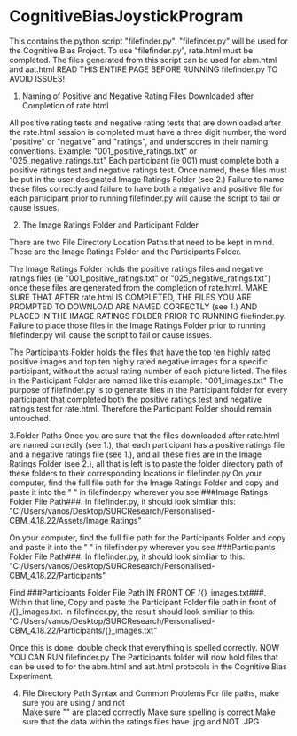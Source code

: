 # CognitiveBiasJoystickProgram
This contains the python script "filefinder.py". "filefinder.py" will be used for the Cognitive Bias Project. To use "filefinder.py", rate.html must be completed. The files generated from this script can be used for abm.html and aat.html
READ THIS ENTIRE PAGE BEFORE RUNNING filefinder.py TO AVOID ISSUES!


1. Naming of Positive and Negative Rating Files Downloaded after Completion of rate.html 

All positive rating tests and negative rating tests that are downloaded after the rate.html session is completed must have a three digit number, the word "positive" or "negative" and "ratings", and underscores in their naming conventions. 
Example: "001_positive_ratings.txt" or "025_negative_ratings.txt"
Each participant (ie 001) must complete both a positive ratings test and negative ratings test.
Once named, these files must be put in the user designated Image Ratings Folder (see 2.)
Failure to name these files correctly and failure to have both a negative and positive file for each participant prior to running filefinder.py  will cause the script to fail or cause issues.


2. The Image Ratings Folder and Participant Folder

There are two File Directory Location Paths that need to be kept in mind. These are the Image Ratings Folder and the Participants Folder.

The Image Ratings Folder holds the positive ratings files and negative ratings files (ie "001_positive_ratings.txt" or "025_negative_ratings.txt") once these files are generated from the completion of rate.html.
MAKE SURE THAT AFTER rate.html IS COMPLETED, THE FILES YOU ARE PROMPTED TO DOWNLOAD ARE NAMED CORRECTLY (see 1.) AND PLACED IN THE IMAGE RATINGS FOLDER PRIOR TO RUNNING filefinder.py.
Failure to place those files in the Image Ratings Folder prior to running filefinder.py  will cause the script to fail or cause issues.


The Participants Folder holds the files that have the top ten highly rated positive images and top ten highly rated negative images for a specific participant, without the actual rating number of each picture listed. 
The files in the Participant Folder are named like this example: "001_images.txt"
The purpose of filefinder.py is to generate files in the Participant folder for every participant that completed both the positive ratings test and negative ratings test for rate.html. 
Therefore the Participant Folder should remain untouched.


3.Folder Paths
Once you are sure that the files downloaded after rate.html are named correctly (see 1.), that each participant has a positive ratings file and a negative ratings file (see 1.), and all these files are in the Image Ratings Folder (see 2.), all that is left is to paste the folder directory path of these folders to their corresponding locations in filefinder.py 
On your computer, find the full file path for the Image Ratings Folder and copy and paste it into the " " in filefinder.py  wherever you see ###Image Ratings Folder File Path###. In filefinder.py, it should look similiar this:
"C:/Users/vanos/Desktop/SURCResearch/Personalised-CBM_4.18.22/Assets/Image Ratings"

On your computer, find the full file path for the Participants Folder and copy and paste it into the " " in filefinder.py wherever you see ###Participants Folder File Path###. In filefinder.py, it should look similiar to this:
"C:/Users/vanos/Desktop/SURCResearch/Personalised-CBM_4.18.22/Participants"

Find ###Participants Folder File Path IN FRONT OF /{}_images.txt###. Within that line, Copy and paste the Participant Folder file path in front of /{}_images.txt. In filefinder.py, the result should look similiar to this:
"C:/Users/vanos/Desktop/SURCResearch/Personalised-CBM_4.18.22/Participants/{}_images.txt"

Once this is done, double check that everything is spelled correctly. NOW YOU CAN RUN filefinder.py 
The Participants folder will now hold files that can be used to for the abm.html and aat.html protocols in the Cognitive Bias Experiment.


4. File Directory Path Syntax and Common Problems
For file paths, make sure you are using / and not \
Make sure "" are placed correctly
Make sure spelling is correct
Make sure that the  data within the ratings files have .jpg and NOT .JPG





